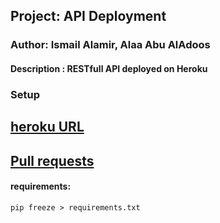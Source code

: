 ## Project: API Deployment

### Author: Ismail Alamir, Alaa Abu AlAdoos

#### Description : RESTfull API deployed on Heroku


### Setup

## [heroku URL](https://cookie-stands-ia.herokuapp.com)

## [Pull requests](https://github.com/alaa-adoos/cookie-stand-api/pull/1)

#### requirements:
```
pip freeze > requirements.txt
```
